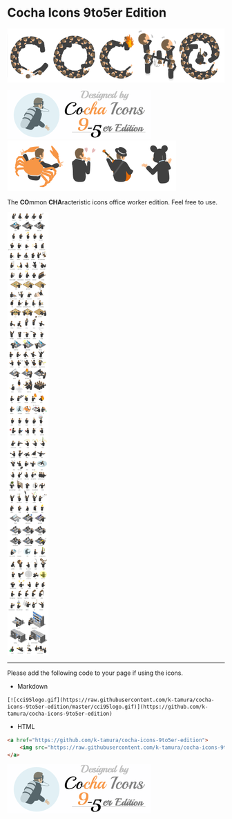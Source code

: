 # Cocha Icons 9to5er Edition

![title](https://raw.githubusercontent.com/k-tamura/cocha-icons-9to5er-edition/master/title.png)

![movie](https://raw.githubusercontent.com/k-tamura/cocha-icons-9to5er-edition/master/cci95logo.gif)![movie](https://raw.githubusercontent.com/k-tamura/cocha-icons-9to5er-edition/master/sample2.png)

The **CO**mmon **CHA**racteristic icons office worker edition. Feel free to use.

![all](https://raw.githubusercontent.com/k-tamura/cocha-icons-9to5er-edition/master/all_en.png)

----

Please add the following code to your page if using the icons.

 - Markdown
```
[![cci95logo.gif](https://raw.githubusercontent.com/k-tamura/cocha-icons-9to5er-edition/master/cci95logo.gif)](https://github.com/k-tamura/cocha-icons-9to5er-edition)
```

 - HTML
```html
<a href="https://github.com/k-tamura/cocha-icons-9to5er-edition">
    <img src="https://raw.githubusercontent.com/k-tamura/cocha-icons-9to5er-edition/master/cci95logo.gif" alt="cci95logo.gif" style="max-width:100%;">
</a>
```

[![cci95logo.gif](https://raw.githubusercontent.com/k-tamura/cocha-icons-9to5er-edition/master/cci95logo.gif)](https://github.com/k-tamura/cocha-icons-9to5er-edition)
